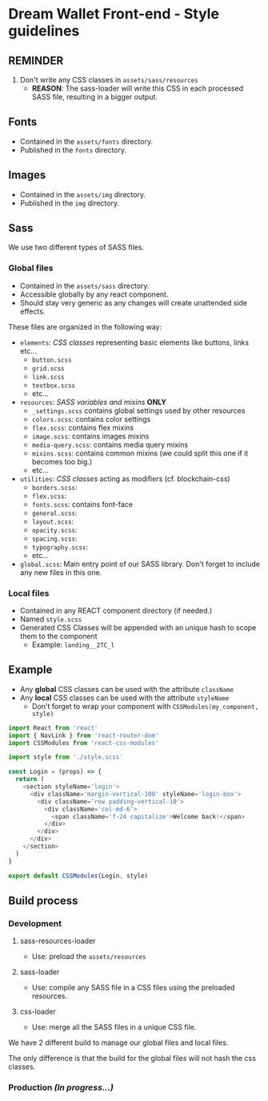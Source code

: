
# Dream Wallet Front-end - Style guidelines

## REMINDER

1. Don't write any CSS classes in `assets/sass/resources`
    * **REASON**: The sass-loader will write this CSS in each processed SASS file, resulting in a bigger output.

## Fonts

* Contained in the `assets/fonts` directory.
* Published in the `fonts` directory.

## Images

* Contained in the `assets/img` directory.
* Published in the `img` directory.

## Sass

We use two different types of SASS files.


### Global files

* Contained in the `assets/sass` directory.
* Accessible globally by any react component.
* Should stay very generic as any changes will create unattended side effects.

These files are organized in the following way:

* `elements`: *CSS classes* representing basic elements like buttons, links etc...
    * `button.scss`
    * `grid.scss`
    * `link.scss`
    * `textbox.scss`
    * etc...
* `resources`: *SASS variables and mixins* **ONLY**
    * `_settings.scss` contains global settings used by other resources
    * `colors.scss`: contains color settings
    * `flex.scss`: contains flex mixins
    * `image.scss`: contains images mixins
    * `media-query.scss`: contains media query mixins
    * `mixins.scss`: contains common mixins (we could split this one if it becomes too big.)
    * etc...
* `utilities`: *CSS classes* acting as modifiers (cf. blockchain-css)
    * `borders.scss`:
    * `flex.scss`:
    * `fonts.scss`: contains font-face
    * `general.scss`:
    * `layout.scss`:
    * `opacity.scss`:
    * `spacing.scss`:
    * `typography.scss`:
    * etc...
* `global.scss`: Main entry point of our SASS library. Don't forget to include any new files in this one.

### Local files

* Contained in any REACT component directory (if needed.)
* Named `style.scss`
* Generated CSS Classes will be appended with an unique hash to scope them to the component
    * Example: `landing__2TC_l`


## Example

* Any **global** CSS classes can be used with the attribute `className`
* Any **local** CSS classes can be used with the attribute `styleName`
    * Don't forget to wrap your component with `CSSModules(my_component, style)`

``` javascript
import React from 'react'
import { NavLink } from 'react-router-dom'
import CSSModules from 'react-css-modules'

import style from './style.scss'

const Login = (props) => {
  return (
    <section styleName='login'>
      <div className='margin-vertical-100' styleName='login-box'>
        <div className='row padding-vertical-10'>
          <div className='col-md-6'>
            <span className='f-24 capitalize'>Welcome back!</span>
          </div>
        </div>
      </div>
    </section>
  )
}

export default CSSModules(Login, style)

```

## Build process

### Development

1. sass-resources-loader
    * Use: preload the `assets/resources`

2. sass-loader
    * Use: compile any SASS file in a CSS files using the preloaded resources.
3. css-loader
    * Use: merge all the SASS files in a unique CSS file.

We have 2 different build to manage our global files and local files.

The only difference is that the build for the global files will not hash the css classes.

### Production *(In progress...)*
